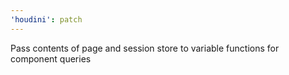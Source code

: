```yaml
---
'houdini': patch
---
```


Pass contents of page and session store to variable functions for component queries
